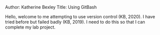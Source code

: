 Author: Katherine Bexley
Title: Using GitBash

Hello, welcome to me attempting to use version control (KB, 2020). I have tried before but failed badly (KB, 2019).
I need to do this so that I can complete my lab project.